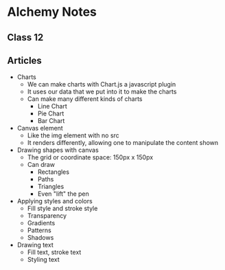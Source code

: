 # Alchemy Notes

## Class 12

## Articles

- Charts
    - We can make charts with Chart.js a javascript plugin
    - It uses our data that we put into it to make the charts
    - Can make many different kinds of charts
        - Line Chart
        - Pie Chart
        - Bar Chart
- Canvas element
    - Like the img element with no src
    - It renders differently, allowing one to manipulate the content shown
- Drawing shapes with canvas
    - The grid or coordinate space: 150px x 150px
    - Can draw 
        - Rectangles
        - Paths
        - Triangles
        - Even "lift" the pen
- Applying styles and colors
    - Fill style and stroke style
    - Transparency
    - Gradients
    - Patterns
    - Shadows
- Drawing text 
    - Fill text, stroke text
    - Styling text
    
